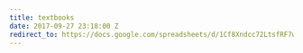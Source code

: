 ```yaml
---
title: textbooks
date: 2017-09-27 23:18:00 Z
redirect_to: https://docs.google.com/spreadsheets/d/1Cf8Xndcc72LtsfRF7wxFSWmPdQ8U5HDVZ8FbPSSo3rw/edit?usp=sharing
---
```


